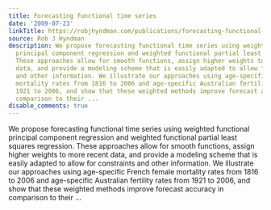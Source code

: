 ```yaml
---
title: Forecasting functional time series
date: '2009-07-23'
linkTitle: https://robjhyndman.com/publications/forecasting-functional-time-series-2/
source: Rob J Hyndman
description: We propose forecasting functional time series using weighted functional
  principal component regression and weighted functional partial least squares regression.
  These approaches allow for smooth functions, assign higher weights to more recent
  data, and provide a modeling scheme that is easily adapted to allow for constraints
  and other information. We illustrate our approaches using age-specific French female
  mortality rates from 1816 to 2006 and age-specific Australian fertility rates from
  1921 to 2006, and show that these weighted methods improve forecast accuracy in
  comparison to their ...
disable_comments: true
---
```

We propose forecasting functional time series using weighted functional principal component regression and weighted functional partial least squares regression. These approaches allow for smooth functions, assign higher weights to more recent data, and provide a modeling scheme that is easily adapted to allow for constraints and other information. We illustrate our approaches using age-specific French female mortality rates from 1816 to 2006 and age-specific Australian fertility rates from 1921 to 2006, and show that these weighted methods improve forecast accuracy in comparison to their ...